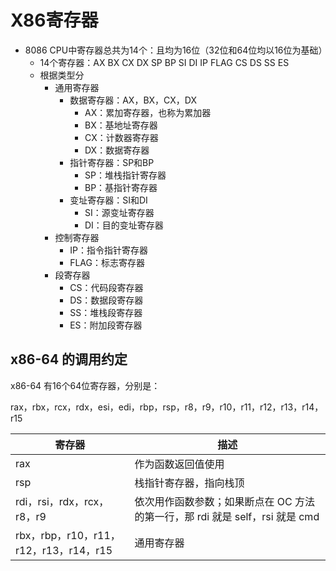 # X86寄存器

* 8086 CPU中寄存器总共为14个：且均为16位（32位和64位均以16位为基础）
  * 14个寄存器：AX BX CX DX SP BP SI DI IP FLAG CS DS SS ES
  * 根据类型分
    * 通用寄存器
      * 数据寄存器：AX，BX，CX，DX
        * AX：累加寄存器，也称为累加器
        * BX：基地址寄存器
        * CX：计数器寄存器
        * DX：数据寄存器
      * 指针寄存器：SP和BP
        * SP：堆栈指针寄存器
        * BP：基指针寄存器
      * 变址寄存器：SI和DI
        * SI：源变址寄存器
        * DI：目的变址寄存器
    * 控制寄存器
      * IP：指令指针寄存器
      * FLAG：标志寄存器
    * 段寄存器
      * CS：代码段寄存器
      * DS：数据段寄存器
      * SS：堆栈段寄存器
      * ES：附加段寄存器

## x86-64 的调用约定

x86-64 有16个64位寄存器，分别是：

rax，rbx，rcx，rdx，esi，edi，rbp，rsp，r8，r9，r10，r11，r12，r13，r14，r15

| 寄存器 | 描述 |
| ----- | --- |
| rax | 作为函数返回值使用 |
| rsp | 栈指针寄存器，指向栈顶 |
| rdi，rsi，rdx，rcx，r8，r9 | 依次用作函数参数；如果断点在 OC 方法的第一行，那 rdi 就是 self，rsi 就是 cmd |
| rbx，rbp，r10，r11，r12，r13，r14，r15 | 通用寄存器 |
